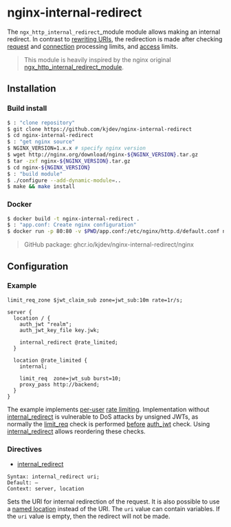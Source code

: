 nginx-internal-redirect
=======================

The `ngx_http_internal_redirect`_module module allows making
an internal redirect. In contrast to [rewriting URIs][],
the redirection is made after checking [request][] and [connection][]
processing limits, and [access][] limits.

> This module is heavily inspired by the nginx original
> [ngx_http_internal_redirect_module][].

[rewriting URIs]: http://nginx.org/en/docs/http/ngx_http_rewrite_module.html
[request]: http://nginx.org/en/docs/http/ngx_http_limit_req_module.html
[connection]: http://nginx.org/en/docs/http/ngx_http_limit_conn_module.html
[access]: http://nginx.org/en/docs/http/ngx_http_access_module.html
[ngx_http_internal_redirect_module]: http://nginx.org/en/docs/http/ngx_http_internal_redirect_module.html

Installation
------------

### Build install

``` sh
$ : "clone repository"
$ git clone https://github.com/kjdev/nginx-internal-redirect
$ cd nginx-internal-redirect
$ : "get nginx source"
$ NGINX_VERSION=1.x.x # specify nginx version
$ wget http://nginx.org/download/nginx-${NGINX_VERSION}.tar.gz
$ tar -zxf nginx-${NGINX_VERSION}.tar.gz
$ cd nginx-${NGINX_VERSION}
$ : "build module"
$ ./configure --add-dynamic-module=..
$ make && make install
```

### Docker

``` sh
$ docker build -t nginx-internal-redirect .
$ : "app.conf: Create nginx configuration"
$ docker run -p 80:80 -v $PWD/app.conf:/etc/nginx/http.d/default.conf nginx-internal-redirect
```

> GitHub package: ghcr.io/kjdev/nginx-internal-redirect/nginx

Configuration
-------------

### Example

```
limit_req_zone $jwt_claim_sub zone=jwt_sub:10m rate=1r/s;

server {
  location / {
    auth_jwt "realm";
    auth_jwt_key_file key.jwk;

    internal_redirect @rate_limited;
  }

  location @rate_limited {
    internal;

    limit_req  zone=jwt_sub burst=10;
    proxy_pass http://backend;
  }
}
```

The example implements [per-user][] [rate limiting][].
Implementation without [internal_redirect][] is vulnerable to DoS attacks by
unsigned JWTs, as normally the [limit_req][] check is performed
[before][] [auth_jwt][] check. Using [internal_redirect][] allows reordering
these checks.

[per-user]: https://datatracker.ietf.org/doc/html/rfc7519#section-4.1.2

[rate limiting]: http://nginx.org/en/docs/http/ngx_http_limit_req_module.html
[internal_redirect]: #internal_redirect
[limit_req]: http://nginx.org/en/docs/http/ngx_http_limit_req_module.html#limit_req
[before]: http://nginx.org/en/docs/dev/development_guide.html#http_phases
[auth_jwt]: https://github.com/kjdev/nginx-auth-jwt?#auth_jwt

### Directives

- [internal_redirect][]

<a name="internal_redirect"></a>
```
Syntax: internal_redirect uri;
Default: —
Context: server, location
```

Sets the URI for internal redirection of the request. It is also possible to
use a [named location][] instead of the URI. The `uri` value can contain
variables. If the `uri` value is empty, then the redirect will not be made.

[named location]: http://nginx.org/en/docs/http/ngx_http_core_module.html#location_named
